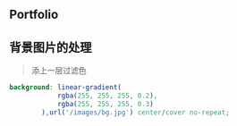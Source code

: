 

## Portfolio





## 背景图片的处理

> 添上一层过滤色

```scss
background: linear-gradient(
            rgba(255, 255, 255, 0.2),
            rgba(255, 255, 255, 0.3)
        ),url('/images/bg.jpg') center/cover no-repeat;
```